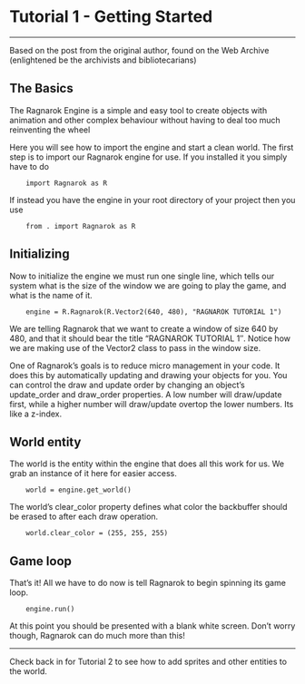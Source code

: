 # Tutorial 1 - Getting Started
---

Based on the post from the original author, found on the Web Archive (enlightened be the archivists and bibliotecarians)

## The Basics

The Ragnarok Engine is a simple and easy tool to create objects with animation and other complex behaviour without
having to deal too much reinventing the wheel

Here you will see how to import the engine and start a clean world.
The first step is to import our Ragnarok engine for use. If you installed it you simply have to do

```
    import Ragnarok as R
```

If instead you have the engine in your root directory of your project then you use

```
    from . import Ragnarok as R
```

## Initializing

Now to initialize the engine we must run one single line, which tells our system what is the size of the window we
are going to play the game, and what is the name of it.

```
    engine = R.Ragnarok(R.Vector2(640, 480), "RAGNAROK TUTORIAL 1")
```

We are telling Ragnarok that we want to create a window of size 640 by 480,
and that it should bear the title “RAGNAROK TUTORIAL 1″.
Notice how we are making use of the Vector2 class to pass in the window size.

One of Ragnarok’s goals is to reduce micro management in your code. It does this by automatically
updating and drawing your objects for you. You can control the draw and update order by changing an
object’s update_order and draw_order properties.
A low number will draw/update first, while a higher number will draw/update overtop the lower numbers.
Its like a z-index.

## World entity

The world is the entity within the engine that does all this work for us. We grab an instance of it here for easier access.

```
    world = engine.get_world()
```

The world’s clear_color property defines what color the backbuffer should be
erased to after each draw operation.

```
    world.clear_color = (255, 255, 255)
```

## Game loop

That’s it! All we have to do now is tell Ragnarok to begin spinning its game loop.

```
    engine.run()
```

At this point you should be presented with a blank white screen.
Don’t worry though, Ragnarok can do much more than this!

---

Check back in for Tutorial 2 to see how to add sprites and other entities to the world.